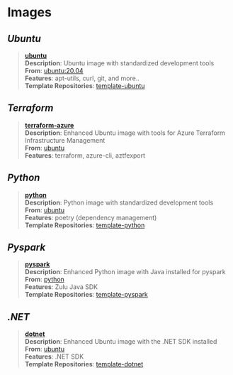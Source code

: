 # Images

## *Ubuntu*
> **[ubuntu](https://hub.docker.com/repository/docker/armck/ubuntu)**  
  **Description**: Ubuntu image with standardized development tools  
  **From**: [ubuntu:20.04](https://hub.docker.com/repository/docker/armck/ubuntu)  
  **Features**: apt-utils, curl, git, and more..  
  **Template Repositories**: [template-ubuntu](https://github.com/armckinney/template-ubuntu)  

## *Terraform*
> **[terraform-azure](https://hub.docker.com/repository/docker/armck/terraform-azure)**  
  **Description**: Enhanced Ubuntu image with tools for Azure Terraform Infrastructure Management  
  **From**: [ubuntu](https://hub.docker.com/repository/docker/armck/ubuntu)  
  **Features**: terraform, azure-cli, aztfexport  

## *Python*
> **[python](https://hub.docker.com/repository/docker/armck/python)**  
  **Description**: Python image with standardized development tools  
  **From**: [ubuntu](https://hub.docker.com/repository/docker/armck/ubuntu)  
  **Features**: poetry (dependency management)  
  **Template Repositories**: [template-python](https://github.com/armckinney/template-python)

## *Pyspark*
> **[pyspark](https://hub.docker.com/repository/docker/armck/pyspark)**  
  **Description**: Enhanced Python image with Java installed for pyspark  
  **From**: [python](https://hub.docker.com/repository/docker/armck/python)  
  **Features**: Zulu Java SDK  
  **Template Repositories**: [template-pyspark](https://github.com/armckinney/template-pyspark)

## *.NET*
> **[dotnet](https://hub.docker.com/repository/docker/armck/dotnet)**  
  **Description**: Enhanced Ubuntu image with the .NET SDK installed 
  **From**: [ubuntu](https://hub.docker.com/repository/docker/armck/ubuntu)  
  **Features**: .NET SDK  
  **Template Repositories**: [template-dotnet](https://github.com/armckinney/template-dotnet)